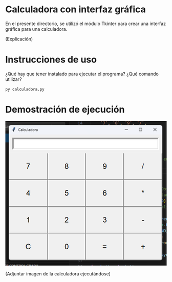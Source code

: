 # Calculadora con interfaz gráfica

En el presente directorio, se utilizó el módulo Tkinter para crear una interfaz gráfica para una calculadora.

(Explicación)

# Instrucciones de uso

¿Qué hay que tener instalado para ejecutar el programa? ¿Qué comando utilizar?

```
py calculadora.py
```

# Demostración de ejecución

![Calculator photo](./photos/calc.png)

(Adjuntar imagen de la calculadora ejecutándose)